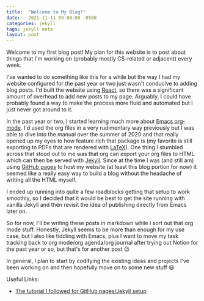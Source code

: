 ```yaml
---
title:  "Welcome to My Blog!"
date:   2021-11-11 09:00:00 -0500
categories: jekyll 
tags: jekyll meta
layout: post
---
```

Welcome to my first blog post! My plan for this website is to post about things that I'm working on (probably mostly CS-related or adjacent) every week. 

I've wanted to do something like this for a while but the way I had my website configured for the past year or two just wasn't conducive to adding blog posts. I'd built the website using [React](https://reactjs.org/), so there was a significant amount of overhead to add new posts to my page. Arguably, I could have probably found a way to make the process more fluid and automated but I just never got around to it.

In the past year or two, I started learning much more about [Emacs org-mode](https://orgmode.org/). I'd used the org files in a very rudimentary way previously but I was able to dive into the manual over the summer of 2020 and that really opened up my eyes to how feature rich that package is (my favorite is still exporting to PDFs that are rendered with [LaTeX](https://en.wikipedia.org/wiki/LaTeX)). One thing I stumbled across that stood out to me was that org can export your org files to HTML which can then be served with [Jekyll](https://jekyllrb.com/). Since at the time I was (and still am) using [GitHub pages](https://pages.github.com/) to host my website (at least this blog portion for now) it seemed like a really easy way to build a blog without the headache of writing all the HTML myself.

I ended up running into quite a few roadblocks getting that setup to work smoothly, so I decided that it would be best to get the site running with vanilla Jekyll and then revisit the idea of publishing directly from Emacs later on.

So for now, I'll be writing these posts in markdown while I sort out that org mode stuff. Honestly, Jekyll seems to be more than enough for my use case, but I also like fiddling with Emacs, plus I want to move my task tracking back to org mode/org agenda/org journal after trying out Notion for the past year or so, but that's for another post 😉

In general, I plan to start by codifying the existing ideas and projects I've been working on and then hopefully move on to some new stuff 😃

Useful Links:
- [The tutorial I followed for GitHub pages/Jekyll setup](https://docs.github.com/en/pages/setting-up-a-github-pages-site-with-jekyll)
